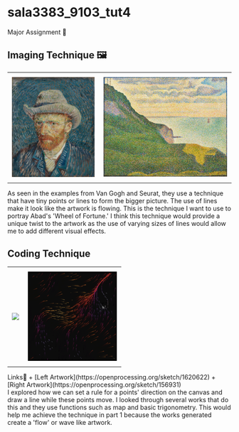 # sala3383_9103_tut4
Major Assignment 🎨 

## Imaging Technique 🖼️
<div id="image-table">
    <table>
	    <tr>
    	    <td style="padding:10px">
        	    <img src="assets/default.jpg" width="200"/>
      	    </td>
            <td style="padding:10px">
            	<img src="assets/Seascape-Port-en-Bessin-Georges-Seurat-Normandy-oil-canvas-1888.webp" width="300"/>
            </td>
        </tr>
    </table>
</div>
As seen in the examples from Van Gogh and Seurat, they use a technique that have tiny points or lines to form the bigger picture. The use of lines make it look like the artwork is flowing. This is the technique I want to use to portray Abad's 'Wheel of Fortune.' I think this technique would provide a unique twist to the artwork as the use of varying sizes of lines would allow me to add different visual effects. 

## Coding Technique
<div id="image-table">
    <table>
	    <tr>
    	    <td style="padding:10px">
        	    <img src="assets/Quiz%208-%20Design%20Programming.gif" width="200"/>
      	    </td>
            <td style="padding:10px">
            	<img src="assets/Screenshot 2023-09-29 at 18.43.40.png" width="200"/>
            </td>
        </tr>
    </table>
</div>
Links🔗
+ [Left Artwork](https://openprocessing.org/sketch/1620622)
+ [Right Artwork](https://openprocessing.org/sketch/156931)  

<br>
I explored how we can set a rule for a points' direction on the canvas and draw a line while these points move. I looked through several works that do this and they use functions such as map and basic trigonometry. This would help me achieve the technique in part 1 because the works generated create a 'flow' or wave like artwork.  